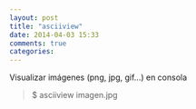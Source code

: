 ```yaml
---
layout: post
title: "asciiview"
date: 2014-04-03 15:33
comments: true
categories: 
---
```

Visualizar imágenes (png, jpg, gif...) en consola

>$ asciiview imagen.jpg


